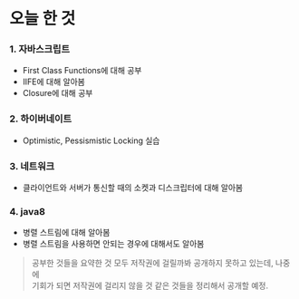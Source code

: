 # 오늘 한 것
### 1. 자바스크립트
- First Class Functions에 대해 공부 
- IIFE에 대해 알아봄
- Closure에 대해 공부

### 2. 하이버네이트
- Optimistic, Pessismistic Locking 실습

### 3. 네트워크 
- 클라이언트와 서버가 통신할 때의 소켓과 디스크립터에 대해 알아봄 

### 4. java8
- 병렬 스트림에 대해 알아봄
- 병렬 스트림을 사용하면 안되는 경우에 대해서도 알아봄

> 공부한 것들을 요약한 것 모두 저작권에 걸릴까봐 공개하지 못하고 있는데, 나중에<br>
기회가 되면 저작권에 걸리지 않을 것 같은 것들을 정리해서 공개할 예정.